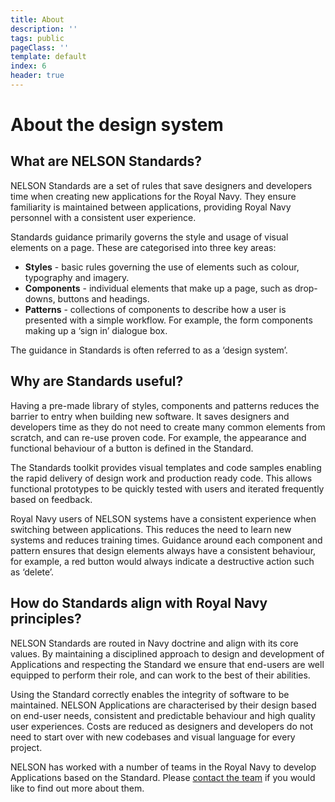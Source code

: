 ```yaml
---
title: About
description: ''
tags: public
pageClass: ''
template: default
index: 6
header: true
---
```


# About the design system

## What are NELSON Standards?
NELSON Standards are a set of rules that save designers and developers time when creating new applications for the Royal Navy. They ensure familiarity is maintained between applications, providing Royal Navy personnel with a consistent user experience.

Standards guidance primarily governs the style and usage of visual elements on a page. These are categorised into three key areas:

* **Styles** - basic rules governing the use of elements such as colour, typography and imagery.
* **Components** - individual elements that make up a page, such as drop-downs, buttons and headings.
* **Patterns** - collections of components to describe how a user is presented with a simple workflow. For example, the form components making up a ‘sign in’ dialogue box.

The guidance in Standards is often referred to as a ‘design system’.

## Why are Standards useful?
Having a pre-made library of styles, components and patterns reduces the barrier to entry when building new software. It saves designers and developers time as they do not need to create many common elements from scratch, and can re-use proven code. For example, the appearance and functional behaviour of a button is defined in the Standard.

The Standards toolkit provides visual templates and code samples enabling the rapid delivery of design work and production ready code. This allows functional prototypes to be quickly tested with users and iterated frequently based on feedback.

Royal Navy users of NELSON systems have a consistent experience when switching between applications. This reduces the need to learn new systems and reduces training times. Guidance around each component and pattern ensures that design elements always have a consistent behaviour, for example, a red button would always indicate a destructive action such as ‘delete’.

## How do Standards align with Royal Navy principles?
NELSON Standards are routed in Navy doctrine and align with its core values. By maintaining a disciplined approach to design and development of Applications and respecting the Standard we ensure that end-users are well equipped to perform their role, and can work to the best of their abilities.

Using the Standard correctly enables the integrity of software to be maintained. NELSON Applications are characterised by their design based on end-user needs, consistent and predictable behaviour and high quality user experiences. Costs are reduced as designers and developers do not need to start over with new codebases and visual language for every project.

NELSON has worked with a number of teams in the Royal Navy to develop Applications based on the Standard. Please [contact the team](/contact) if you would like to find out more about them.
